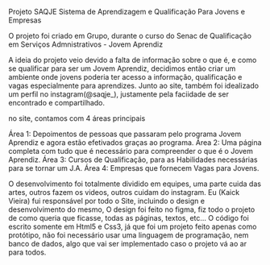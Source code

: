 Projeto SAQJE
Sistema de Aprendizagem e Qualificação Para Jovens e Empresas

O projeto foi criado em Grupo, durante o curso do Senac de Qualificação em Serviços Admnistrativos - Jovem Aprendiz

A ideia do projeto veio devido a falta de informação sobre o que é, e como se qualificar para ser um Jovem Aprendiz,
decidimos então criar um ambiente onde jovens poderia ter acesso a informação, qualificação e vagas especialmente para aprendizes.
Junto ao site, também foi idealizado um perfil no instagram(@saqje_), justamente pela faciidade de ser encontrado e compartilhado.

no site, contamos com 4 áreas principais

Área 1: Depoimentos de pessoas que passaram pelo programa Jovem Aprendiz e agora estão efetivados graças ao programa.
Área 2: Uma página completa com tudo que é necessário para compreender o que é o Jovem Aprendiz.
Área 3: Cursos de Qualificação, para as Habilidades necessárias para se tornar um J.A.
Área 4: Empresas que fornecem Vagas para Jovens.



O desenvolvimento foi totalmente dividido em equipes, uma parte cuida das artes, outros fazem os videos, outros cuidam do instagram.
Eu (Kaick Vieira) fui responsável por todo o Site, incluindo o design e desenvolvimento do mesmo, O design foi feito no figma, fiz todo o projeto de como queria que ficasse, todas as páginas, textos, etc...
O código foi escrito somente em Html5 e Css3, já que foi um projeto feito apenas como protótipo, não foi necessário usar uma linguagem de programação, nem banco de dados, algo que vai ser implementado caso o projeto vá ao ar para todos.
